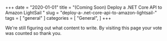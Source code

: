 +++
date = "2020-01-01"
title = "(Coming Soon) Deploy a .NET Core API to Amazon LightSail "
slug = "deploy-a-.net-core-api-to-amazon-lightsail-"
tags = [
    "general"
]
categories = [
    "General",
]
+++

We're still figuring out what content to write. By visiting this page your vote was counted so thank you.